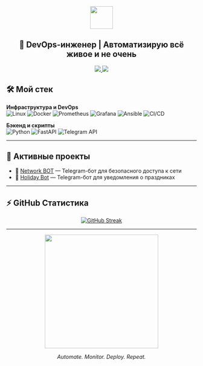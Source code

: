 
<div align="center">
  <img src="https://media.giphy.com/media/hvRJCLFzcasrR4ia7z/giphy.gif" width="60px"/>
  <h2>🚀 DevOps-инженер | Автоматизирую всё живое и не очень</h2>
  
  <div id="badges">
    <a href="https://t.me/saintrewxrld">
      <img src="https://img.shields.io/badge/Telegram-26A5E4?style=for-the-badge&logo=telegram&logoColor=white"/>
    </a>
    <a href="https://github.com/antirewxrld">
      <img src="https://img.shields.io/badge/GitHub-181717?style=for-the-badge&logo=github&logoColor=white"/>
    </a>
  </div>
</div>

  
</div>

## 🛠️ Мой стек

**Инфраструктура и DevOps**  
![Linux](https://img.shields.io/badge/Linux-Debian%2FUbuntu-green?logo=linux&logoColor=white)
![Docker](https://img.shields.io/badge/Docker-2496ED?logo=docker&logoColor=white)
![Prometheus](https://img.shields.io/badge/Prometheus-E6522C?logo=prometheus&logoColor=white)
![Grafana](https://img.shields.io/badge/Grafana-F46800?logo=grafana&logoColor=white)
![Ansible](https://img.shields.io/badge/Ansible-EE0000?logo=ansible&logoColor=white)
![CI/CD](https://img.shields.io/badge/CI%2FCD-blue?logo=githubactions&logoColor=white)

**Бэкенд и скрипты**  
![Python](https://img.shields.io/badge/Python-3776AB?logo=python&logoColor=white)
![FastAPI](https://img.shields.io/badge/FastAPI-009688?logo=fastapi&logoColor=white)
![Telegram API](https://img.shields.io/badge/Telegram_API-26A5E4?logo=telegram&logoColor=white)

---

## 📌 Активные проекты

- 🤖 [Network BOT](https://t.me/ntechvpnbot) — Telegram-бот для безопасного доступа к сети  
- 🎉 [Holiday Bot](https://github.com/antirewxrld/holidaybot) — Telegram-бот для уведомления о праздниках  

---

## ⚡ GitHub Статистика

<div align="center">
<a href="https://git.io/streak-stats"><img src="https://github-readme-streak-stats.herokuapp.com?user=antirewxrld&theme=transparent&hide_border=true&locale=ru" alt="GitHub Streak" /></a>
</div>

---

<div align="center">
  <img src="https://media.giphy.com/media/xT9IgzoKnwFNmISR8I/giphy.gif" width="300px"/>
  <p><i>Automate. Monitor. Deploy. Repeat.</i></p>
</div>
